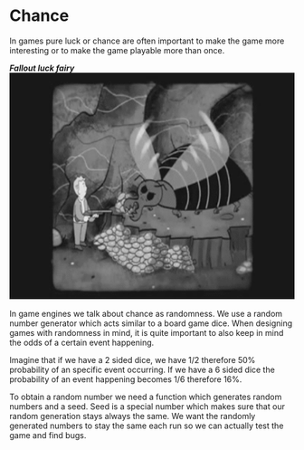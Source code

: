 # Chance
In games pure luck or chance are often important to make the game more interesting or to make the game playable more than once.

***Fallout luck fairy***\
<img src="../../img/fallout_chance.gif" alt="fallout" height="400"/>

In game engines we talk about chance as randomness.
We use a random number generator which acts similar to a board game dice.
When designing games with randomness in mind, it is quite important to also keep in mind the odds of a certain event happening.

Imagine that if we have a 2 sided dice, we have 1/2 therefore 50% probability of an specific event occurring. If we have a 6 sided dice the probability of an event happening becomes 1/6 therefore 16%.

To obtain a random number we need a function which generates random numbers and a seed. Seed is a special number which makes sure that our random generation
stays always the same. We want the randomly generated numbers to stay the same each run so we can actually test the game and find bugs.